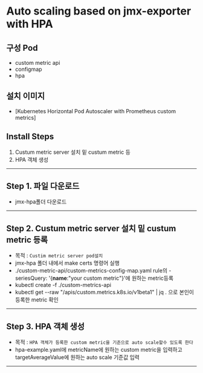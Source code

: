 # Auto scaling based on jmx-exporter with HPA

## 구성 Pod
* custom metric api
* configmap
* hpa


## 설치 이미지
* [Kubernetes Horizontal Pod Autoscaler with Prometheus custom metrics]
## Install Steps

1. Custum metric server 설치 밑 custum metric 등
2. HPA 객체 생성



***

## Step 1. 파일 다운로드
* jmx-hpa폴더 다운로드

***
## Step 2. Custum metric server 설치 밑 custum metric 등록
* 목적 : `Custim metric server pod설치`
* jmx-hpa 폴더 내에서 make certs 명령어 실행
* ./custom-metric-api/custom-metrics-config-map.yaml rule의 - seriesQuery: '{__name__:"your custom metric"}'에 원하는 metric등록
* kubectl create -f ./custom-metrics-api
* kubectl get --raw "/apis/custom.metrics.k8s.io/v1beta1" | jq . 으로 본인이 등록한 metric 확인



***

## Step 3. HPA 객체 생성
* 목적 : `HPA 객체가 등록한 custom metric을 기준으로 auto scale할수 있도록 한다`
*  hpa-example.yaml에 metricName에 원하는 custom metric을 입력하고 targetAverageValue에 원하는 auto scale 기준값 입력



***

